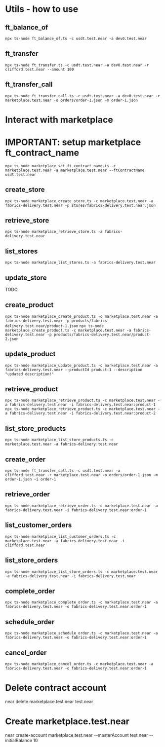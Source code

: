 # Utils - how to use

## ft_balance_of
`npx ts-node ft_balance_of.ts -c usdt.test.near -a dev0.test.near`

## ft_transfer
`npx ts-node ft_transfer.ts -c usdt.test.near -a dev0.test.near -r clifford.test.near --amount 100`

## ft_transfer_call
`npx ts-node ft_transfer_call.ts -c usdt.test.near -a dev0.test.near -r marketplace.test.near -o orders/order-1.json -m order-1.json`

# Interact with marketplace

# IMPORTANT: setup marketplace ft_contract_name
`npx ts-node marketplace_set_ft_contract_name.ts -c marketplace.test.near -a marketplace.test.near --ftContractName usdt.test.near`

## create_store
`npx ts-node marketplace_create_store.ts -c marketplace.test.near -a fabrics-delivery.test.near -p stores/fabrics-delivery.test.near.json`

## retrieve_store
`npx ts-node marketplace_retrieve_store.ts -a fabrics-delivery.test.near`

## list_stores
`npx ts-node marketplace_list_stores.ts -a fabrics-delivery.test.near`

## update_store
TODO

## create_product
`npx ts-node marketplace_create_product.ts -c marketplace.test.near -a fabrics-delivery.test.near -p products/fabrics-delivery.test.near/product-1.json`
`npx ts-node marketplace_create_product.ts -c marketplace.test.near -a fabrics-delivery.test.near -p products/fabrics-delivery.test.near/product-2.json`

## update_product
`npx ts-node marketplace_update_product.ts -c marketplace.test.near -a fabrics-delivery.test.near --productId product-1 --description "updated description!"`

## retrieve_product
`npx ts-node marketplace_retrieve_product.ts -c marketplace.test.near -a fabrics-delivery.test.near -i fabrics-delivery.test.near:product-1`
`npx ts-node marketplace_retrieve_product.ts -c marketplace.test.near -a fabrics-delivery.test.near -i fabrics-delivery.test.near:product-2`

## list_store_products
`npx ts-node marketplace_list_store_products.ts -c marketplace.test.near -a fabrics-delivery.test.near`

## create_order
`npx ts-node ft_transfer_call.ts -c usdt.test.near -a clifford.test.near -r marketplace.test.near -o orders/order-1.json -m order-1.json -i order-1`

## retrieve_order
`npx ts-node marketplace_retrieve_order.ts -c marketplace.test.near -a fabrics-delivery.test.near -i fabrics-delivery.test.near:order-1`

## list_customer_orders
`npx ts-node marketplace_list_customer_orders.ts -c marketplace.test.near -a fabrics-delivery.test.near -i clifford.test.near`

## list_store_orders
`npx ts-node marketplace_list_store_orders.ts -c marketplace.test.near -a fabrics-delivery.test.near -i fabrics-delivery.test.near`

## complete_order
`npx ts-node marketplace_complete_order.ts -c marketplace.test.near -a fabrics-delivery.test.near -o fabrics-delivery.test.near:order-1`

## schedule_order
`npx ts-node marketplace_schedule_order.ts -c marketplace.test.near -a fabrics-delivery.test.near -o fabrics-delivery.test.near:order-1`

## cancel_order
`npx ts-node marketplace_cancel_order.ts -c marketplace.test.near -a fabrics-delivery.test.near -o fabrics-delivery.test.near:order-1`

# Delete contract account
near delete marketplace.test.near test.near
# Create marketplace.test.near
near create-account marketplace.test.near --masterAccount test.near --initialBalance 10
